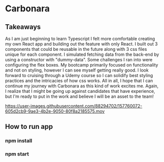 # Carbonara 

## Takeaways

As I am just beginning to learn Typescript I felt more comfortable creating my own React app and building out the feature with only React. 
I built out 3 components that could be reusable in the future along with 3 css files unique for each component. 
I simulated fetching data from the back-end by using a constructor with "dummy-data". 
Some challenges I ran into were configuring the flex boxes. My bootcamp primarily focused on functionality and not on styling, 
however I can see myself getting really good. I look forward to cruising through a Udemy course so I can solidify best styling practices
and the intricacies of how css works. All in all, I hope that I can continue my journey with Carbonara as this kind of work excites me. 
Again, I realize that I might be going up against candidates that have experience, but I'm ready to put in the work and
believe I will be an asset to the team! 


https://user-images.githubusercontent.com/88294702/157760072-605d2cb9-9ae3-4b2e-9050-80f8a2185575.mov

## How to run app

### npm install

### npm start

